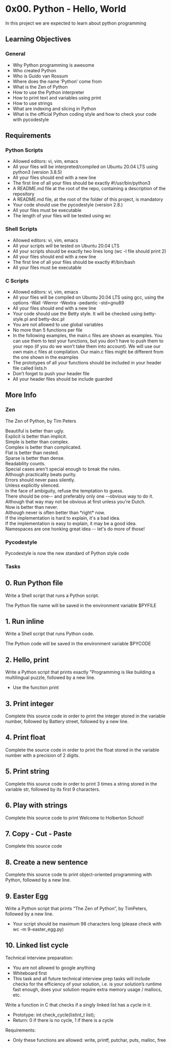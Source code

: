 <h1> 0x00. Python - Hello, World </h1>
<p> In this project we are expected to learn about python programming </p>
<h2> Learning Objectives </h2>
<h3> General </h3>
<ul>
<li> Why Python programming is awesome </li>
<li> Who created Python </li>
<li> Who is Guido van Rossum </li>
<li> Where does the name ‘Python’ come from </li>
<li> What is the Zen of Python </li>
<li> How to use the Python interpreter </li>
<li> How to print text and variables using print </li>
<li> How to use strings </li>
<li> What are indexing and slicing in Python </li>
<li> What is the official Python coding style and how to check your code with pycodestyle </li>
</ul>
<h2> Requirements </h2>
<h3> Python Scripts </h3>
<ul>
<li> Allowed editors: vi, vim, emacs </li>
<li> All your files will be interpreted/compiled on Ubuntu 20.04 LTS using python3 (version 3.8.5) </li>
<li> All your files should end with a new line </li>
<li> The first line of all your files should be exactly #!/usr/bin/python3 </li>
<li> A README.md file at the root of the repo, containing a description of the repository </li>
<li> A README.md file, at the root of the folder of this project, is mandatory </li>
<li> Your code should use the pycodestyle (version 2.8.) </li>
<li> All your files must be executable </li>
<li> The length of your files will be tested using wc </li>
</ul>
<h3> Shell Scripts </h3>
<ul>
<li> Allowed editors: vi, vim, emacs </li>
<li> All your scripts will be tested on Ubuntu 20.04 LTS </li>
<li> All your scripts should be exactly two lines long (wc -l file should print 2) </li>
<li> All your files should end with a new line </li>
<li> The first line of all your files should be exactly #!/bin/bash </li>
<li> All your files must be executable </li>
</ul>
<h3> C Scripts </h3>
<ul>
<li> Allowed editors: vi, vim, emacs </li>
<li> All your files will be compiled on Ubuntu 20.04 LTS using gcc, using the options -Wall -Werror -Wextra -pedantic -std=gnu89 </li>
<li> All your files should end with a new line </li> 
<li> Your code should use the Betty style. It will be checked using betty-style.pl and betty-doc.pl </li>
<li> You are not allowed to use global variables </li>
<li> No more than 5 functions per file </li>
<li> In the following examples, the main.c files are shown as examples. You can use them to test your functions, but you don’t have to push them to your repo (if you do we won’t take them into account). We will use our own main.c files at compilation. Our main.c files might be different from the one shown in the examples </li>
<li> The prototypes of all your functions should be included in your header file called lists.h </li>
<li> Don’t forget to push your header file </li>
<li> All your header files should be include guarded </li>
</ul>
<h2> More Info </h2>
<h3> Zen </h3>
<p> The Zen of Python, by Tim Peters </p>
<p> Beautiful is better than ugly. <br>
Explicit is better than implicit. <br>
Simple is better than complex. <br>
Complex is better than complicated. <br>
Flat is better than nested. <br>
Sparse is better than dense. <br>
Readability counts. <br>
Special cases aren't special enough to break the rules. <br>
Although practicality beats purity. <br>
Errors should never pass silently. <br>
Unless explicitly silenced. <br>
In the face of ambiguity, refuse the temptation to guess. <br>
There should be one-- and preferably only one --obvious way to do it. <br>
Although that way may not be obvious at first unless you're Dutch. <br>
Now is better than never. <br>
Although never is often better than *right* now. <br>
If the implementation is hard to explain, it's a bad idea. <br>
If the implementation is easy to explain, it may be a good idea. <br>
Namespaces are one honking great idea -- let's do more of those!
</p>
<h3> Pycodestyle </h3>
<p> Pycodestyle is now the new standard of Python style code </p>
<h3> Tasks </h3>
<h2> 0. Run Python file </h2>
<p> Write a Shell script that runs a Python script. </p>
<p> The Python file name will be saved in the environment variable $PYFILE </p>
<h2> 1. Run inline </h2>
<p> Write a Shell script that runs Python code. </p>
<p> The Python code will be saved in the environment variable $PYCODE </p>
<h2> 2. Hello, print </h2>
<p> Write a Python script that prints exactly "Programming is like building a multilingual puzzle, followed by a new line. </p>
<ul>
<li> Use the function print </li>
</ul>
<h2> 3. Print integer </h2>
<p> Complete this source code in order to print the integer stored in the variable number, followed by Battery street, followed by a new line. </p>
<h2> 4. Print float </h2>
<p> Complete the source code in order to print the float stored in the variable number with a precision of 2 digits. </p>
<h2> 5. Print string </h2>
<p> Complete this source code in order to print 3 times a string stored in the variable str, followed by its first 9 characters. </p>
<h2> 6. Play with strings </h2>
<p> Complete this source code to print Welcome to Holberton School! </p>
<h2> 7. Copy - Cut - Paste </h2>
<p> Complete this source code </p>
<h2> 8. Create a new sentence </h2>
<p> Complete this source code to print object-oriented programming with Python, followed by a new line. </p>
<h2> 9. Easter Egg </h2> 
<p> Write a Python script that prints “The Zen of Python”, by TimPeters, followed by a new line. </p>
<ul>
<li> Your script should be maximum 98 characters long (please check with wc -m 9-easter_egg.py) </li>
</ul>
<h2> 10. Linked list cycle </h2>
<p> Technical interview preparation: </p>
<ul>
<li> You are not allowed to google anything </li>
<li> Whiteboard first </li>
<li> This task and all future technical interview prep tasks will include checks for the efficiency of your solution, i.e. is your solution’s runtime fast enough, does your solution require extra memory usage / mallocs, etc. </li>
</ul>
<p> Write a function in C that checks if a singly linked list has a cycle in it. </p>
<ul>
<li> Prototype: int check_cycle(listint_t list); </li>
<li> Return: 0 if there is no cycle, 1 if there is a cycle </li>
</ul>
<p> Requirements: </p>
<ul>
<li> Only these functions are allowed: write, printf, putchar, puts, malloc, free </li>
</ul>















































